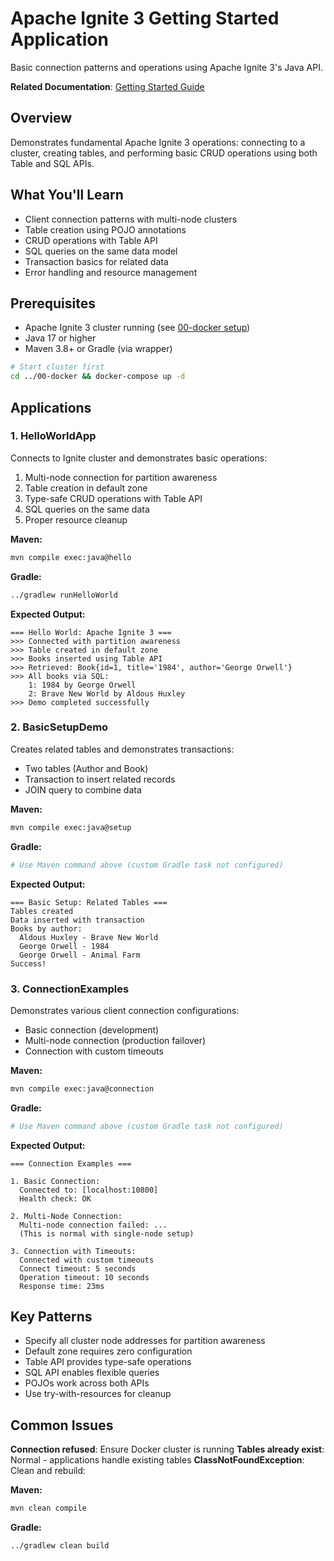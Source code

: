 # Apache Ignite 3 Getting Started Application

Basic connection patterns and operations using Apache Ignite 3's Java API.

**Related Documentation**: [Getting Started Guide](../../docs/01-foundation/02-getting-started.md)

## Overview

Demonstrates fundamental Apache Ignite 3 operations: connecting to a cluster, creating tables, and performing basic CRUD operations using both Table and SQL APIs.

## What You'll Learn

- Client connection patterns with multi-node clusters
- Table creation using POJO annotations
- CRUD operations with Table API
- SQL queries on the same data model
- Transaction basics for related data
- Error handling and resource management

## Prerequisites

- Apache Ignite 3 cluster running (see [00-docker setup](../00-docker/README.md))
- Java 17 or higher
- Maven 3.8+ or Gradle (via wrapper)

```bash
# Start cluster first
cd ../00-docker && docker-compose up -d
```

## Applications

### 1. HelloWorldApp

Connects to Ignite cluster and demonstrates basic operations:

1. Multi-node connection for partition awareness
2. Table creation in default zone
3. Type-safe CRUD operations with Table API
4. SQL queries on the same data
5. Proper resource cleanup

**Maven:**
```bash
mvn compile exec:java@hello
```

**Gradle:**
```bash
../gradlew runHelloWorld
```

**Expected Output:**

```
=== Hello World: Apache Ignite 3 ===
>>> Connected with partition awareness
>>> Table created in default zone
>>> Books inserted using Table API
>>> Retrieved: Book{id=1, title='1984', author='George Orwell'}
>>> All books via SQL:
    1: 1984 by George Orwell
    2: Brave New World by Aldous Huxley
>>> Demo completed successfully
```

### 2. BasicSetupDemo

Creates related tables and demonstrates transactions:

- Two tables (Author and Book)
- Transaction to insert related records
- JOIN query to combine data

**Maven:**
```bash
mvn compile exec:java@setup
```

**Gradle:**
```bash
# Use Maven command above (custom Gradle task not configured)
```

**Expected Output:**

```
=== Basic Setup: Related Tables ===
Tables created
Data inserted with transaction
Books by author:
  Aldous Huxley - Brave New World
  George Orwell - 1984
  George Orwell - Animal Farm
Success!
```

### 3. ConnectionExamples

Demonstrates various client connection configurations:

- Basic connection (development)
- Multi-node connection (production failover)
- Connection with custom timeouts

**Maven:**
```bash
mvn compile exec:java@connection
```

**Gradle:**
```bash
# Use Maven command above (custom Gradle task not configured)
```

**Expected Output:**

```
=== Connection Examples ===

1. Basic Connection:
  Connected to: [localhost:10800]
  Health check: OK

2. Multi-Node Connection:
  Multi-node connection failed: ...
  (This is normal with single-node setup)

3. Connection with Timeouts:
  Connected with custom timeouts
  Connect timeout: 5 seconds
  Operation timeout: 10 seconds
  Response time: 23ms
```

## Key Patterns

- Specify all cluster node addresses for partition awareness
- Default zone requires zero configuration
- Table API provides type-safe operations
- SQL API enables flexible queries
- POJOs work across both APIs
- Use try-with-resources for cleanup


## Common Issues

**Connection refused**: Ensure Docker cluster is running
**Tables already exist**: Normal - applications handle existing tables
**ClassNotFoundException**: Clean and rebuild:

**Maven:**
```bash
mvn clean compile
```

**Gradle:**
```bash
../gradlew clean build
```
